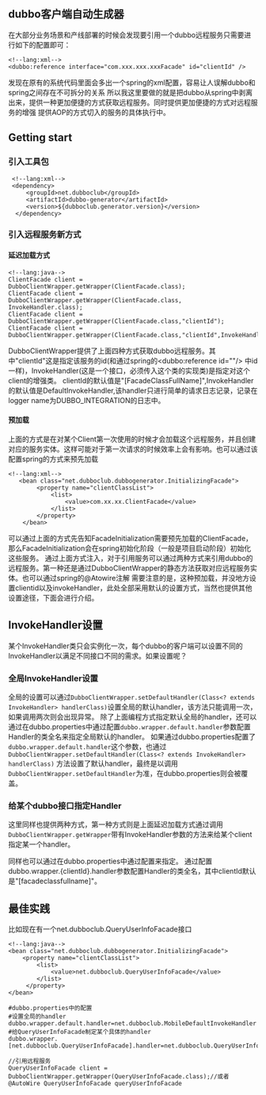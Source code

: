 ## dubbo客户端自动生成器
在大部分业务场景和产线部署的时候会发现要引用一个dubbo远程服务只需要进行如下的配置即可：

    <!--lang:xml-->
    <dubbo:reference interface="com.xxx.xxx.xxxFacade" id="clientId" />

发现在原有的系统代码里面会多出一个spring的xml配置，容易让人误解dubbo和spring之间存在不可拆分的关系
所以我这里要做的就是把dubbo从spring中剥离出来，提供一种更加便捷的方式获取远程服务。同时提供更加便捷的方式对远程服务的增强
提供AOP的方式切入的服务的具体执行中。

## Getting start

### 引入工具包
    
     <!--lang:xml-->
     <dependency>
         <groupId>net.dubboclub</groupId>
         <artifactId>dubbo-generator</artifactId>
         <version>${dubboclub.generator.version}</version>
      </dependency>
### 引入远程服务新方式

#### 延迟加载方式
    <!--lang:java-->
    ClientFacade client = DubboClientWrapper.getWrapper(ClientFacade.class);
    ClientFacade client = DubboClientWrapper.getWrapper(ClientFacade.class, InvokeHandler.class);
    ClientFacade client = DubboClientWrapper.getWrapper(ClientFacade.class,"clientId");
    ClientFacade client = DubboClientWrapper.getWrapper(ClientFacade.class,"clientId",InvokeHandler.class);
    
DubboClientWrapper提供了上面四种方式获取dubbo远程服务。其中"clientId"这是指定该服务的id(和通过spring的<dubbo:reference id=""/> 中id一样)，InvokeHandler(这是一个接口，必须传入这个类的实现类)是指定对这个client的增强类。
clientId的默认值是"[FacadeClassFullName]",InvokeHandler的默认值是DefaultInvokeHandler,该handler只进行简单的请求日志记录，记录在logger name为DUBBO_INTEGRATION的日志中。

#### 预加载
上面的方式是在对某个Client第一次使用的时候才会加载这个远程服务，并且创建对应的服务实体。这样可能对于第一次请求的时候效率上会有影响。也可以通过该配置spring的方式来预先加载

    <!--lang:xml-->
       <bean class="net.dubboclub.dubbogenerator.InitializingFacade">
            <property name="clientClassList">
                <list>
                    <value>com.xx.xx.ClientFacade</value>
                </list>
            </property>
        </bean>
        
可以通过上面的方式先告知FacadeInitialization需要预先加载的ClientFacade，那么FacadeInitialization会在spring初始化阶段（一般是项目启动阶段）初始化这些服务。
通过上面方式注入，对于引用服务可以通过两种方式来引用dubbo的远程服务。第一种还是通过DubboClientWrapper的静态方法获取对应远程服务实体。也可以通过spring的@Atowire注解
需要注意的是，这种预加载，并没地方设置clientid以及invokeHandler，此处全部采用默认的设置方式，当然也提供其他设置途径，下面会进行介绍。

## InvokeHandler设置
某个InvokeHandler类只会实例化一次，每个dubbo的客户端可以设置不同的InvokeHandler以满足不同接口不同的需求。如果设置呢？

### 全局InvokeHandler设置
全局的设置可以通过`DubboClientWrapper.setDefaultHandler(Class<? extends InvokeHandler> handlerClass)`设置全局的默认handler，该方法只能调用一次，如果调用两次则会出现异常。
除了上面编程方式指定默认全局的handler，还可以通过在dubbo.properties中通过配置`dubbo.wrapper.default.handler`参数配置Handler的类全名来指定全局默认的handler。
如果通过dubbo.properties配置了`dubbo.wrapper.default.handler`这个参数，也通过`DubboClientWrapper.setDefaultHandler(Class<? extends InvokeHandler> handlerClass)`
方法设置了默认handler，最终是以调用`DubboClientWrapper.setDefaultHandler`为准，在dubbo.properties则会被覆盖。

### 给某个dubbo接口指定Handler
这里同样也提供两种方式，第一种方式则是上面延迟加载方式通过调用`DubboClientWrapper.getWrapper`带有InvokeHandler参数的方法来给某个client指定某一个handler。

同样也可以通过在dubbo.properties中通过配置来指定。
通过配置dubbo.wrapper.{clientId}.handler参数配置Handler的类全名，其中clientId默认是"[facadeclassfullname]"。

## 最佳实践
比如现在有一个net.dubboclub.QueryUserInfoFacade接口

    <!--lang:java-->
    <bean class="net.dubboclub.dubbogenerator.InitializingFacade">
        <property name="clientClassList">
            <list>
                <value>net.dubboclub.QueryUserInfoFacade</value>
            </list>
         </property>
    </bean>
    
    #dubbo.properties中的配置
    #设置全局的handler
    dubbo.wrapper.default.handler=net.dubboclub.MobileDefaultInvokeHandler
    #给QueryUserInfoFacade制定某个具体的handler
    dubbo.wrapper.[net.dubboclub.QueryUserInfoFacade].handler=net.dubboclub.QueryUserInfoFacadeInvokeHandler

    //引用远程服务
    QueryUserInfoFacade client = DubboClientWrapper.getWrapper(QueryUserInfoFacade.class);//或者@AutoWire QueryUserInfoFacade queryUserInfoFacade






